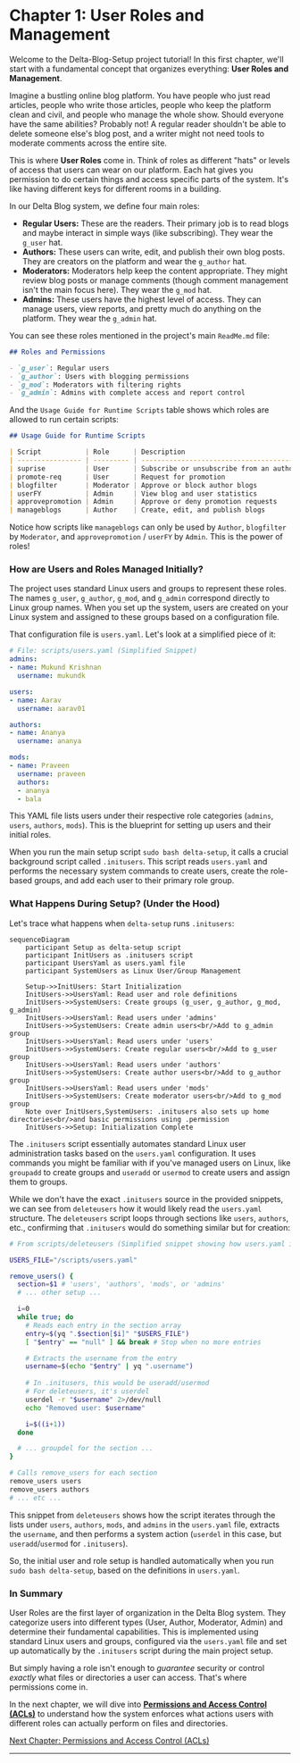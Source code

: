 # Chapter 1: User Roles and Management

Welcome to the Delta-Blog-Setup project tutorial! In this first chapter, we'll start with a fundamental concept that organizes everything: **User Roles and Management**.

Imagine a bustling online blog platform. You have people who just read articles, people who write those articles, people who keep the platform clean and civil, and people who manage the whole show. Should everyone have the same abilities? Probably not! A regular reader shouldn't be able to delete someone else's blog post, and a writer might not need tools to moderate comments across the entire site.

This is where **User Roles** come in. Think of roles as different "hats" or levels of access that users can wear on our platform. Each hat gives you permission to do certain things and access specific parts of the system. It's like having different keys for different rooms in a building.

In our Delta Blog system, we define four main roles:

*   **Regular Users:** These are the readers. Their primary job is to read blogs and maybe interact in simple ways (like subscribing). They wear the `g_user` hat.
*   **Authors:** These users can write, edit, and publish their own blog posts. They are creators on the platform and wear the `g_author` hat.
*   **Moderators:** Moderators help keep the content appropriate. They might review blog posts or manage comments (though comment management isn't the main focus here). They wear the `g_mod` hat.
*   **Admins:** These users have the highest level of access. They can manage users, view reports, and pretty much do anything on the platform. They wear the `g_admin` hat.

You can see these roles mentioned in the project's main `ReadMe.md` file:

```markdown
## Roles and Permissions

- `g_user`: Regular users
- `g_author`: Users with blogging permissions
- `g_mod`: Moderators with filtering rights
- `g_admin`: Admins with complete access and report control
```

And the `Usage Guide for Runtime Scripts` table shows which roles are allowed to run certain scripts:

```markdown
## Usage Guide for Runtime Scripts

| Script           | Role      | Description                             | Usage Example                                     |
| ---------------- | --------- | --------------------------------------- | ------------------------------------------------- |
| suprise          | User      | Subscribe or unsubscribe from an author | `bash /scripts/suprise bala`                      |
| promote-req      | User      | Request for promotion                   | `sudo /scripts/promote-req`                       |
| blogfilter       | Moderator | Approve or block author blogs           | `bash /scripts/blogfilter bala`                   |
| userFY           | Admin     | View blog and user statistics           | `bash /scripts/userFY username`                   |
| approvepromotion | Admin     | Approve or deny promotion requests      | `sudo /scripts/approvepromotion username approve` |
| manageblogs      | Author    | Create, edit, and publish blogs         | `bash /scripts/manageblogs -super blog1`          |
```

Notice how scripts like `manageblogs` can only be used by `Author`, `blogfilter` by `Moderator`, and `approvepromotion` / `userFY` by `Admin`. This is the power of roles!

### How are Users and Roles Managed Initially?

The project uses standard Linux users and groups to represent these roles. The names `g_user`, `g_author`, `g_mod`, and `g_admin` correspond directly to Linux group names. When you set up the system, users are created on your Linux system and assigned to these groups based on a configuration file.

That configuration file is `users.yaml`. Let's look at a simplified piece of it:

```yaml
# File: scripts/users.yaml (Simplified Snippet)
admins:
- name: Mukund Krishnan
  username: mukundk

users:
- name: Aarav
  username: aarav01

authors:
- name: Ananya
  username: ananya

mods:
- name: Praveen
  username: praveen
  authors:
  - ananya
  - bala
```

This YAML file lists users under their respective role categories (`admins`, `users`, `authors`, `mods`). This is the blueprint for setting up users and their initial roles.

When you run the main setup script `sudo bash delta-setup`, it calls a crucial background script called `.initusers`. This script reads `users.yaml` and performs the necessary system commands to create users, create the role-based groups, and add each user to their primary role group.

### What Happens During Setup? (Under the Hood)

Let's trace what happens when `delta-setup` runs `.initusers`:

```mermaid
sequenceDiagram
    participant Setup as delta-setup script
    participant InitUsers as .initusers script
    participant UsersYaml as users.yaml file
    participant SystemUsers as Linux User/Group Management

    Setup->>InitUsers: Start Initialization
    InitUsers->>UsersYaml: Read user and role definitions
    InitUsers->>SystemUsers: Create groups (g_user, g_author, g_mod, g_admin)
    InitUsers->>UsersYaml: Read users under 'admins'
    InitUsers->>SystemUsers: Create admin users<br/>Add to g_admin group
    InitUsers->>UsersYaml: Read users under 'users'
    InitUsers->>SystemUsers: Create regular users<br/>Add to g_user group
    InitUsers->>UsersYaml: Read users under 'authors'
    InitUsers->>SystemUsers: Create author users<br/>Add to g_author group
    InitUsers->>UsersYaml: Read users under 'mods'
    InitUsers->>SystemUsers: Create moderator users<br/>Add to g_mod group
    Note over InitUsers,SystemUsers: .initusers also sets up home directories<br/>and basic permissions using .permission
    InitUsers->>Setup: Initialization Complete
```

The `.initusers` script essentially automates standard Linux user administration tasks based on the `users.yaml` configuration. It uses commands you might be familiar with if you've managed users on Linux, like `groupadd` to create groups and `useradd` or `usermod` to create users and assign them to groups.

While we don't have the exact `.initusers` source in the provided snippets, we can see from `deleteusers` how it would likely read the `users.yaml` structure. The `deleteusers` script loops through sections like `users`, `authors`, etc., confirming that `.initusers` would do something similar but for creation:

```bash
# From scripts/deleteusers (Simplified snippet showing how users.yaml is read)

USERS_FILE="/scripts/users.yaml"

remove_users() {
  section=$1 # 'users', 'authors', 'mods', or 'admins'
  # ... other setup ...

  i=0
  while true; do
    # Reads each entry in the section array
    entry=$(yq ".$section[$i]" "$USERS_FILE")
    [ "$entry" == "null" ] && break # Stop when no more entries

    # Extracts the username from the entry
    username=$(echo "$entry" | yq ".username")
    
    # In .initusers, this would be useradd/usermod
    # For deleteusers, it's userdel
    userdel -r "$username" 2>/dev/null 
    echo "Removed user: $username"

    i=$((i+1))
  done

  # ... groupdel for the section ...
}

# Calls remove_users for each section
remove_users users
remove_users authors
# ... etc ...
```

This snippet from `deleteusers` shows how the script iterates through the lists under `users`, `authors`, `mods`, and `admins` in the `users.yaml` file, extracts the `username`, and then performs a system action (`userdel` in this case, but `useradd`/`usermod` for `.initusers`).

So, the initial user and role setup is handled automatically when you run `sudo bash delta-setup`, based on the definitions in `users.yaml`.

### In Summary

User Roles are the first layer of organization in the Delta Blog system. They categorize users into different types (User, Author, Moderator, Admin) and determine their fundamental capabilities. This is implemented using standard Linux users and groups, configured via the `users.yaml` file and set up automatically by the `.initusers` script during the main project setup.

But simply having a role isn't enough to *guarantee* security or control *exactly* what files or directories a user can access. That's where permissions come in.

In the next chapter, we will dive into **[Permissions and Access Control (ACLs)](02_permissions_and_access_control__acls__.md)** to understand how the system enforces what actions users with different roles can actually perform on files and directories.

[Next Chapter: Permissions and Access Control (ACLs)](02_permissions_and_access_control__acls__.md)

---

